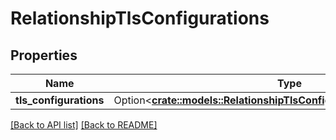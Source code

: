 # RelationshipTlsConfigurations

## Properties

Name | Type | Description | Notes
------------ | ------------- | ------------- | -------------
**tls_configurations** | Option<[**crate::models::RelationshipTlsConfigurationsTlsConfigurations**](RelationshipTlsConfigurationsTlsConfigurations.md)> |  | 

[[Back to API list]](../README.md#documentation-for-api-endpoints) [[Back to README]](../README.md)


